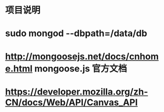 # 项目说明 
# sudo mongod --dbpath=/data/db
# http://mongoosejs.net/docs/cnhome.html mongoose.js 官方文档
# https://developer.mozilla.org/zh-CN/docs/Web/API/Canvas_API 
